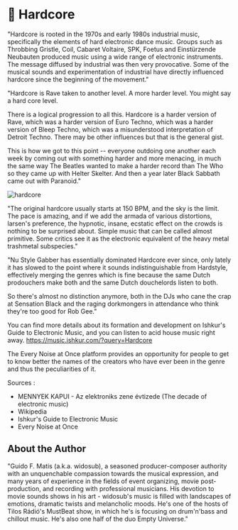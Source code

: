 # 🎸 Hardcore

"Hardcore is rooted in the 1970s and early 1980s industrial music, specifically
the elements of hard electronic dance music. Groups such as Throbbing Gristle,
Coil, Cabaret Voltaire, SPK, Foetus and Einstürzende Neubauten produced music
using a wide range of electronic instruments. The message diffused by industrial
was then very provocative. Some of the musical sounds and experimentation of
industrial have directly influenced hardcore since the beginning of the
movement."

"Hardcore is Rave taken to another level. A more harder level. You might say a
hard core level.

There is a logical progression to all this. Hardcore is a harder version of
Rave, which was a harder version of Euro Techno, which was a harder version of
Bleep Techno, which was a misunderstood interpretation of Detroit Techno. There
may be other influences but that is the general gist.

This is how we got to this point -- everyone outdoing one another each week by
coming out with something harder and more menacing, in much the same way The
Beatles wanted to make a harder record than The Who so they came up with Helter
Skelter. And then a year later Black Sabbath came out with Paranoid."

![hardcore](_static/images/hardcore/hardcore.jpeg)

"The original hardcore usually starts at 150 BPM, and the sky is the limit. The
pace is amazing, and if we add the armada of various distortions, larsen's
preference, the hypnotic, insane, ecstatic effect on the crowds is nothing to be
surprised about. Simple music that can be called almost primitive. Some critics
see it as the electronic equivalent of the heavy metal trashmetal subspecies."

"Nu Style Gabber has essentially dominated Hardcore ever since, only lately it
has slowed to the point where it sounds indistinguishable from Hardstyle,
effectively merging the genres which is fine because the same Dutch prodouchers
make both and the same Dutch douchelords listen to both.

So there's almost no distinction anymore, both in the DJs who cane the crap at
Sensation Black and the raging dorkmongers in attendance who think they're too
good for Rob Gee."

You can find more details about its formation and development on Ishkur's Guide
to Electronic Music, and you can listen to acid house music right away.
<https://music.ishkur.com/?query=Hardcore>

The Every Noise at Once platform provides an opportunity for people to get to
know better the names of the creators who have ever been in the genre and thus
the peculiarities of it.

Sources :

- MENNYEK KAPUI - Az elektroniks zene évtizede (The decade of electronic music)
- Wikipedia
- Ishkur's Guide to Electronic Music
- Every Noise at Once

## About the Author

"Guido F. Matis (a.k.a. widosub), a seasoned producer-composer authority with an
unquenchable compassion towards the musical expression, and many years of
experience in the fields of event organizing, movie post-production, and
recording with professional musicians. His devotion to movie sounds shows in his
art - widosub's music is filled with landscapes of emotions, dramatic twists and
melancholic moods. He's one of the hosts of Tilos Rádió's MustBeat show, in
which he's is focusing on drum'n'bass and chillout music. He's also one half of
the duo Empty Universe."
